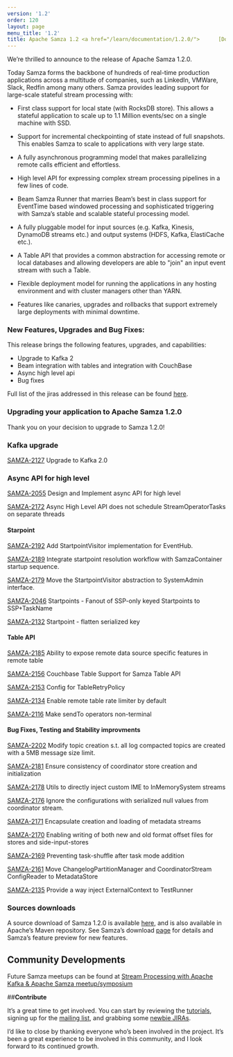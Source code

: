```yaml
---
version: '1.2'
order: 120
layout: page
menu_title: '1.2'
title: Apache Samza 1.2 <a href="/learn/documentation/1.2.0/">      [Docs] </a> 
---
```

<!--
   Licensed to the Apache Software Foundation (ASF) under one or more
   contributor license agreements.  See the NOTICE file distributed with
   this work for additional information regarding copyright ownership.
   The ASF licenses this file to You under the Apache License, Version 2.0
   (the "License"); you may not use this file except in compliance with
   the License.  You may obtain a copy of the License at

       http://www.apache.org/licenses/LICENSE-2.0

   Unless required by applicable law or agreed to in writing, software
   distributed under the License is distributed on an "AS IS" BASIS,
   WITHOUT WARRANTIES OR CONDITIONS OF ANY KIND, either express or implied.
   See the License for the specific language governing permissions and
   limitations under the License.
-->


We’re thrilled to announce to the release of Apache Samza 1.2.0.

Today Samza forms the backbone of hundreds of real-time production applications across a multitude of companies, such as LinkedIn, VMWare, Slack, Redfin among many others. Samza provides leading support for large-scale stateful stream processing with:

* First class support for local state (with RocksDB store). This allows a stateful application to scale up to 1.1 Million events/sec on a single machine with SSD.

* Support for incremental checkpointing of state instead of full snapshots. This enables Samza to scale to applications with very large state.

* A fully asynchronous programming model that makes parallelizing remote calls efficient and effortless.

* High level API for expressing complex stream processing pipelines in a few lines of code.

* Beam Samza Runner that marries Beam’s best in class support for EventTime based windowed processing and sophisticated triggering with Samza’s stable and scalable stateful processing model. 

* A fully pluggable model for input sources (e.g. Kafka, Kinesis, DynamoDB streams etc.) and output systems (HDFS, Kafka, ElastiCache etc.).

* A Table API that provides a common abstraction for accessing remote or local databases and allowing developers are able to "join" an input event stream with such a Table.

* Flexible deployment model for running the applications in any hosting environment and with cluster managers other than YARN.

* Features like canaries, upgrades and rollbacks that support extremely large deployments with minimal downtime.

###  **New Features, Upgrades and Bug Fixes:**
This release brings the following features, upgrades, and capabilities:
  * Upgrade to Kafka 2
  * Beam integration with tables and integration with CouchBase
  * Async high level api
  * Bug fixes 
  
Full list of the jiras addressed in this release can be found [here](https://issues.apache.org/jira/issues/?jql=project%20%3D%20SAMZA%20AND%20fixVersion%20%3D%201.2). 
### **Upgrading your application to Apache Samza 1.2.0**
 
 Thank you on your decision to upgrade to Samza 1.2.0!

### Kafka upgrade
[SAMZA-2127](/https://issues.apache.org/jira/browse/SAMZA-2127) Upgrade to Kafka 2.0

### Async API for high level
[SAMZA-2055](/https://issues.apache.org/jira/browse/SAMZA-2055) Design and Implement async API for high level

[SAMZA-2172](/https://issues.apache.org/jira/browse/SAMZA-2172) Async High Level API does not schedule StreamOperatorTasks on separate threads

#### Starpoint 
[SAMZA-2192](/https://issues.apache.org/jira/browse/SAMZA-2192) Add StartpointVisitor implementation for EventHub.

[SAMZA-2189](/https://issues.apache.org/jira/browse/SAMZA-2189) Integrate startpoint resolution workflow with SamzaContainer startup sequence.

[SAMZA-2179](/https://issues.apache.org/jira/browse/SAMZA-2179) Move the StartpointVisitor abstraction to SystemAdmin interface.

[SAMZA-2046](/https://issues.apache.org/jira/browse/SAMZA-2046) Startpoints - Fanout of SSP-only keyed Startpoints to SSP+TaskName

[SAMZA-2132](/https://issues.apache.org/jira/browse/SAMZA-2132) Startpoint - flatten serialized key

#### Table API
[SAMZA-2185](/https://issues.apache.org/jira/browse/SAMZA-2185) Ability to expose remote data source specific features in remote table

[SAMZA-2156](/https://issues.apache.org/jira/browse/SAMZA-2156) Couchbase Table Support for Samza Table API

[SAMZA-2153](/https://issues.apache.org/jira/browse/SAMZA-2153) Config for TableRetryPolicy

[SAMZA-2134](/https://issues.apache.org/jira/browse/SAMZA-2134) Enable remote table rate limiter by default

[SAMZA-2116](/https://issues.apache.org/jira/browse/SAMZA-2116) Make sendTo operators non-terminal

#### Bug Fixes, Testing and Stability improvments
[SAMZA-2202](/https://issues.apache.org/jira/browse/SAMZA-2202) Modify topic creation s.t. all log compacted topics are created with a 5MB message size limit.

[SAMZA-2181](/https://issues.apache.org/jira/browse/SAMZA-2181) Ensure consistency of coordinator store creation and initialization

[SAMZA-2178](/https://issues.apache.org/jira/browse/SAMZA-2178) Utils to directly inject custom IME to InMemorySystem streams 

[SAMZA-2176](/https://issues.apache.org/jira/browse/SAMZA-2176) Ignore the configurations with serialized null values from coordinator stream.

[SAMZA-2171](/https://issues.apache.org/jira/browse/SAMZA-2171) Encapsulate creation and loading of metadata streams

[SAMZA-2170](/https://issues.apache.org/jira/browse/SAMZA-2170) Enabling writing of both new and old format offset files for stores and side-input-stores

[SAMZA-2169](/https://issues.apache.org/jira/browse/SAMZA-2169) Preventing task-shuffle after task mode addition

[SAMZA-2161](/https://issues.apache.org/jira/browse/SAMZA-2161) Move ChangelogPartitionManager and CoordinatorStream ConfigReader to MetadataStore

[SAMZA-2135](/https://issues.apache.org/jira/browse/SAMZA-2135) Provide a way inject ExternalContext to TestRunner

### Sources downloads
A source download of Samza 1.2.0 is available [here](https://dist.apache.org/repos/dist/release/samza/1.2.0/), and is also available in Apache’s Maven repository. See Samza’s download [page](https://samza.apache.org/startup/download/) for details and Samza’s feature preview for new features. 

## **Community Developments**
Future Samza meetups can be found at [Stream Processing with Apache Kafka & Apache Samza meetup/symposium](https://www.meetup.com/Stream-Processing-Meetup-LinkedIn/)

##**Contribute**

It’s a great time to get involved. You can start by reviewing the [tutorials](http://samza.apache.org/startup/preview/#try-it-out), signing up for the [mailing list](http://samza.apache.org/community/mailing-lists.html), and grabbing some [newbie JIRAs](https://issues.apache.org/jira/issues/?jql=project%20%3D%20SAMZA%20AND%20labels%20%3D%20newbie%20AND%20status%20%3D%20Open). 

I’d like to close by thanking everyone who’s been involved in the project. It’s been a great experience to be involved in this community, and I look forward to its continued growth.

